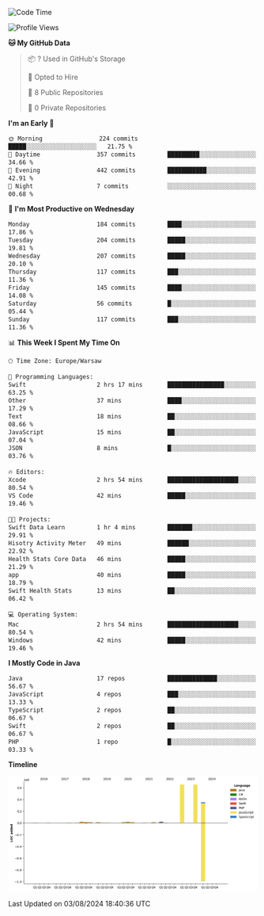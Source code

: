 <!--START_SECTION:waka-->
![Code Time](http://img.shields.io/badge/Code%20Time-232%20hrs%2053%20mins-blue)

![Profile Views](http://img.shields.io/badge/Profile%20Views-0-blue)

**🐱 My GitHub Data** 

> 📦 ? Used in GitHub's Storage 
 > 
> 💼 Opted to Hire
 > 
> 📜 8 Public Repositories 
 > 
> 🔑 0 Private Repositories 
 > 
**I'm an Early 🐤** 

```text
🌞 Morning                224 commits         █████░░░░░░░░░░░░░░░░░░░░   21.75 % 
🌆 Daytime                357 commits         █████████░░░░░░░░░░░░░░░░   34.66 % 
🌃 Evening                442 commits         ███████████░░░░░░░░░░░░░░   42.91 % 
🌙 Night                  7 commits           ░░░░░░░░░░░░░░░░░░░░░░░░░   00.68 % 
```
📅 **I'm Most Productive on Wednesday** 

```text
Monday                   184 commits         ████░░░░░░░░░░░░░░░░░░░░░   17.86 % 
Tuesday                  204 commits         █████░░░░░░░░░░░░░░░░░░░░   19.81 % 
Wednesday                207 commits         █████░░░░░░░░░░░░░░░░░░░░   20.10 % 
Thursday                 117 commits         ███░░░░░░░░░░░░░░░░░░░░░░   11.36 % 
Friday                   145 commits         ████░░░░░░░░░░░░░░░░░░░░░   14.08 % 
Saturday                 56 commits          █░░░░░░░░░░░░░░░░░░░░░░░░   05.44 % 
Sunday                   117 commits         ███░░░░░░░░░░░░░░░░░░░░░░   11.36 % 
```


📊 **This Week I Spent My Time On** 

```text
🕑︎ Time Zone: Europe/Warsaw

💬 Programming Languages: 
Swift                    2 hrs 17 mins       ████████████████░░░░░░░░░   63.25 % 
Other                    37 mins             ████░░░░░░░░░░░░░░░░░░░░░   17.29 % 
Text                     18 mins             ██░░░░░░░░░░░░░░░░░░░░░░░   08.66 % 
JavaScript               15 mins             ██░░░░░░░░░░░░░░░░░░░░░░░   07.04 % 
JSON                     8 mins              █░░░░░░░░░░░░░░░░░░░░░░░░   03.76 % 

🔥 Editors: 
Xcode                    2 hrs 54 mins       ████████████████████░░░░░   80.54 % 
VS Code                  42 mins             █████░░░░░░░░░░░░░░░░░░░░   19.46 % 

🐱‍💻 Projects: 
Swift Data Learn         1 hr 4 mins         ███████░░░░░░░░░░░░░░░░░░   29.91 % 
Hisotry Activity Meter   49 mins             ██████░░░░░░░░░░░░░░░░░░░   22.92 % 
Health Stats Core Data   46 mins             █████░░░░░░░░░░░░░░░░░░░░   21.29 % 
app                      40 mins             █████░░░░░░░░░░░░░░░░░░░░   18.79 % 
Swift Health Stats       13 mins             ██░░░░░░░░░░░░░░░░░░░░░░░   06.42 % 

💻 Operating System: 
Mac                      2 hrs 54 mins       ████████████████████░░░░░   80.54 % 
Windows                  42 mins             █████░░░░░░░░░░░░░░░░░░░░   19.46 % 
```

**I Mostly Code in Java** 

```text
Java                     17 repos            ██████████████░░░░░░░░░░░   56.67 % 
JavaScript               4 repos             ███░░░░░░░░░░░░░░░░░░░░░░   13.33 % 
TypeScript               2 repos             ██░░░░░░░░░░░░░░░░░░░░░░░   06.67 % 
Swift                    2 repos             ██░░░░░░░░░░░░░░░░░░░░░░░   06.67 % 
PHP                      1 repo              █░░░░░░░░░░░░░░░░░░░░░░░░   03.33 % 
```



**Timeline**

![Lines of Code chart](https://raw.githubusercontent.com/KuaQ/KuaQ/main/assets/bar_graph.png)


 Last Updated on 03/08/2024 18:40:36 UTC
<!--END_SECTION:waka-->
